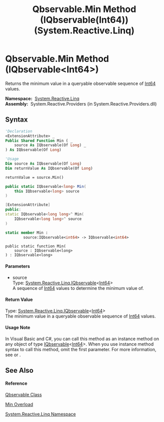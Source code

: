 ﻿---
title: Qbservable.Min Method (IQbservable(Int64)) (System.Reactive.Linq)
TOCTitle: Min Method (IQbservable(Int64))
ms:assetid: M:System.Reactive.Linq.Qbservable.Min(System.Reactive.Linq.IQbservable{System.Int64})
ms:mtpsurl: https://msdn.microsoft.com/en-us/library/system.reactive.linq.qbservable.min(v=VS.103)
ms:contentKeyID: 36069329
ms.date: 06/28/2011
mtps_version: v=VS.103
dev_langs:
- vb
- csharp
- c++
- fsharp
- jscript
---

# Qbservable.Min Method (IQbservable\<Int64\>)

Returns the minimum value in a queryable observable sequence of [Int64](https://msdn.microsoft.com/en-us/library/6yy583ek) values.

**Namespace:**  [System.Reactive.Linq](hh211929\(v=vs.103\).md)  
**Assembly:**  System.Reactive.Providers (in System.Reactive.Providers.dll)

## Syntax

``` vb
'Declaration
<ExtensionAttribute> _
Public Shared Function Min ( _
    source As IQbservable(Of Long) _
) As IQbservable(Of Long)
```

``` vb
'Usage
Dim source As IQbservable(Of Long)
Dim returnValue As IQbservable(Of Long)

returnValue = source.Min()
```

``` csharp
public static IQbservable<long> Min(
    this IQbservable<long> source
)
```

``` c++
[ExtensionAttribute]
public:
static IQbservable<long long>^ Min(
    IQbservable<long long>^ source
)
```

``` fsharp
static member Min : 
        source:IQbservable<int64> -> IQbservable<int64> 
```

``` jscript
public static function Min(
    source : IQbservable<long>
) : IQbservable<long>
```

#### Parameters

  - source  
    Type: [System.Reactive.Linq.IQbservable](hh229328\(v=vs.103\).md)\<[Int64](https://msdn.microsoft.com/en-us/library/6yy583ek)\>  
    A sequence of [Int64](https://msdn.microsoft.com/en-us/library/6yy583ek) values to determine the minimum value of.  

#### Return Value

Type: [System.Reactive.Linq.IQbservable](hh229328\(v=vs.103\).md)\<[Int64](https://msdn.microsoft.com/en-us/library/6yy583ek)\>  
The minimum value in a queryable observable sequence of [Int64](https://msdn.microsoft.com/en-us/library/6yy583ek) values.  

#### Usage Note

In Visual Basic and C\#, you can call this method as an instance method on any object of type [IQbservable](hh229328\(v=vs.103\).md)\<[Int64](https://msdn.microsoft.com/en-us/library/6yy583ek)\>. When you use instance method syntax to call this method, omit the first parameter. For more information, see [](https://msdn.microsoft.com/en-us/library/Bb384936) or [](https://msdn.microsoft.com/en-us/library/Bb383977).

## See Also

#### Reference

[Qbservable Class](hh211693\(v=vs.103\).md)

[Min Overload](hh212012\(v=vs.103\).md)

[System.Reactive.Linq Namespace](hh211929\(v=vs.103\).md)

